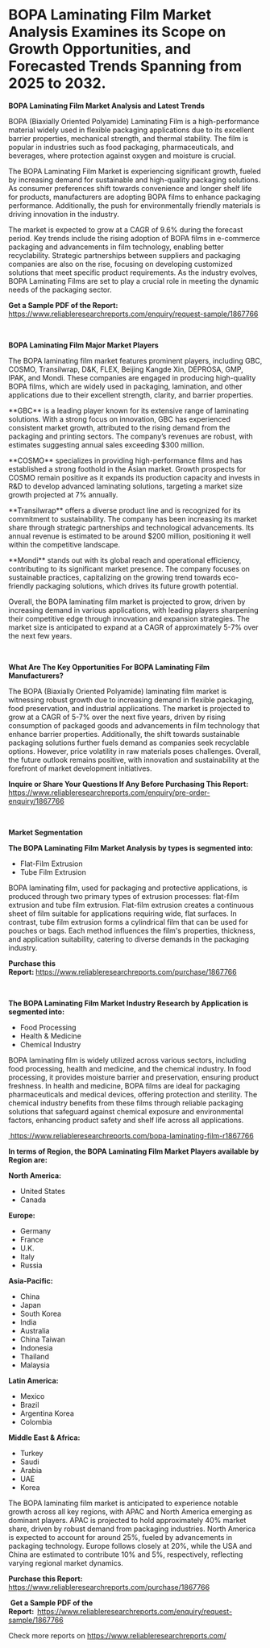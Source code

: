 <p><h1>BOPA Laminating Film Market Analysis Examines its Scope on Growth Opportunities, and Forecasted Trends Spanning from 2025 to 2032.</h1></p><p><strong>BOPA Laminating Film Market Analysis and Latest Trends</strong></p>
<p><p>BOPA (Biaxially Oriented Polyamide) Laminating Film is a high-performance material widely used in flexible packaging applications due to its excellent barrier properties, mechanical strength, and thermal stability. The film is popular in industries such as food packaging, pharmaceuticals, and beverages, where protection against oxygen and moisture is crucial.</p><p>The BOPA Laminating Film Market is experiencing significant growth, fueled by increasing demand for sustainable and high-quality packaging solutions. As consumer preferences shift towards convenience and longer shelf life for products, manufacturers are adopting BOPA films to enhance packaging performance. Additionally, the push for environmentally friendly materials is driving innovation in the industry. </p><p>The market is expected to grow at a CAGR of 9.6% during the forecast period. Key trends include the rising adoption of BOPA films in e-commerce packaging and advancements in film technology, enabling better recyclability. Strategic partnerships between suppliers and packaging companies are also on the rise, focusing on developing customized solutions that meet specific product requirements. As the industry evolves, BOPA Laminating Films are set to play a crucial role in meeting the dynamic needs of the packaging sector.</p></p>
<p><strong>Get a Sample PDF of the Report:&nbsp;</strong> <a href="https://www.reliableresearchreports.com/enquiry/request-sample/1867766?utm_campaign=3281&utm_medium=2&utm_source=Github&utm_content=ia&utm_term=03042025&utm_id=bopa-laminating-film">https://www.reliableresearchreports.com/enquiry/request-sample/1867766</a></p>
<p>&nbsp;</p>
<p><strong>BOPA Laminating Film Major Market Players</strong></p>
<p><p>The BOPA laminating film market features prominent players, including GBC, COSMO, Transilwrap, D&K, FLEX, Beijing Kangde Xin, DEPROSA, GMP, IPAK, and Mondi. These companies are engaged in producing high-quality BOPA films, which are widely used in packaging, lamination, and other applications due to their excellent strength, clarity, and barrier properties.</p><p>**GBC** is a leading player known for its extensive range of laminating solutions. With a strong focus on innovation, GBC has experienced consistent market growth, attributed to the rising demand from the packaging and printing sectors. The company’s revenues are robust, with estimates suggesting annual sales exceeding $300 million.</p><p>**COSMO** specializes in providing high-performance films and has established a strong foothold in the Asian market. Growth prospects for COSMO remain positive as it expands its production capacity and invests in R&D to develop advanced laminating solutions, targeting a market size growth projected at 7% annually.</p><p>**Transilwrap** offers a diverse product line and is recognized for its commitment to sustainability. The company has been increasing its market share through strategic partnerships and technological advancements. Its annual revenue is estimated to be around $200 million, positioning it well within the competitive landscape.</p><p>**Mondi** stands out with its global reach and operational efficiency, contributing to its significant market presence. The company focuses on sustainable practices, capitalizing on the growing trend towards eco-friendly packaging solutions, which drives its future growth potential.</p><p>Overall, the BOPA laminating film market is projected to grow, driven by increasing demand in various applications, with leading players sharpening their competitive edge through innovation and expansion strategies. The market size is anticipated to expand at a CAGR of approximately 5-7% over the next few years.</p></p>
<p>&nbsp;</p>
<p><strong>What Are The Key Opportunities For BOPA Laminating Film Manufacturers?</strong></p>
<p><p>The BOPA (Biaxially Oriented Polyamide) laminating film market is witnessing robust growth due to increasing demand in flexible packaging, food preservation, and industrial applications. The market is projected to grow at a CAGR of 5-7% over the next five years, driven by rising consumption of packaged goods and advancements in film technology that enhance barrier properties. Additionally, the shift towards sustainable packaging solutions further fuels demand as companies seek recyclable options. However, price volatility in raw materials poses challenges. Overall, the future outlook remains positive, with innovation and sustainability at the forefront of market development initiatives.</p></p>
<p><strong>Inquire or Share Your Questions If Any Before Purchasing This Report:</strong> <a href="https://www.reliableresearchreports.com/enquiry/pre-order-enquiry/1867766?utm_campaign=3281&utm_medium=2&utm_source=Github&utm_content=ia&utm_term=03042025&utm_id=bopa-laminating-film">https://www.reliableresearchreports.com/enquiry/pre-order-enquiry/1867766</a></p>
<p>&nbsp;</p>
<p><strong>Market Segmentation</strong></p>
<p><strong>The BOPA Laminating Film Market Analysis by types is segmented into:</strong></p>
<p><ul><li>Flat-Film Extrusion</li><li>Tube Film Extrusion</li></ul></p>
<p><p>BOPA laminating film, used for packaging and protective applications, is produced through two primary types of extrusion processes: flat-film extrusion and tube film extrusion. Flat-film extrusion creates a continuous sheet of film suitable for applications requiring wide, flat surfaces. In contrast, tube film extrusion forms a cylindrical film that can be used for pouches or bags. Each method influences the film's properties, thickness, and application suitability, catering to diverse demands in the packaging industry.</p></p>
<p><strong>Purchase this Report:&nbsp;</strong><a href="https://www.reliableresearchreports.com/purchase/1867766?utm_campaign=3281&utm_medium=2&utm_source=Github&utm_content=ia&utm_term=03042025&utm_id=bopa-laminating-film">https://www.reliableresearchreports.com/purchase/1867766</a></p>
<p>&nbsp;</p>
<p><strong>The BOPA Laminating Film Market Industry Research by Application is segmented into:</strong></p>
<p><ul><li>Food Processing</li><li>Health & Medicine</li><li>Chemical Industry</li></ul></p>
<p><p>BOPA laminating film is widely utilized across various sectors, including food processing, health and medicine, and the chemical industry. In food processing, it provides moisture barrier and preservation, ensuring product freshness. In health and medicine, BOPA films are ideal for packaging pharmaceuticals and medical devices, offering protection and sterility. The chemical industry benefits from these films through reliable packaging solutions that safeguard against chemical exposure and environmental factors, enhancing product safety and shelf life across all applications.</p></p>
<p><a href="https://www.reliableresearchreports.com/bopa-laminating-film-r1867766?utm_campaign=3281&utm_medium=2&utm_source=Github&utm_content=ia&utm_term=03042025&utm_id=bopa-laminating-film">&nbsp;https://www.reliableresearchreports.com/bopa-laminating-film-r1867766</a></p>
<p><strong>In terms of Region, the BOPA Laminating Film Market Players available by Region are:</strong></p>
<p>
    <p> <strong> North America: </strong>
        <ul>
            <li>United States</li>
            <li>Canada</li>
        </ul>
        </p> 
    <p> <strong> Europe: </strong>
        <ul>
            <li>Germany</li>
            <li>France</li>
            <li>U.K.</li>
            <li>Italy</li>
            <li>Russia</li>
        </ul>
        </p> 
    <p> <strong> Asia-Pacific: </strong>
        <ul>
            <li>China</li>
            <li>Japan</li>
            <li>South Korea</li>
            <li>India</li>
            <li>Australia</li>
            <li>China Taiwan</li>
            <li>Indonesia</li>
            <li>Thailand</li>
            <li>Malaysia</li>
        </ul>
        </p> 
    <p> <strong> Latin America: </strong>
        <ul>
            <li>Mexico</li>
            <li>Brazil</li>
            <li>Argentina Korea</li>
            <li>Colombia</li>
        </ul>
        </p> 
    <p> <strong> Middle East & Africa: </strong>
        <ul>
            <li>Turkey</li>
            <li>Saudi</li>
            <li>Arabia</li>
            <li>UAE</li>
            <li>Korea</li>
        </ul>
    </p>
    </p>
<p><p>The BOPA laminating film market is anticipated to experience notable growth across all key regions, with APAC and North America emerging as dominant players. APAC is projected to hold approximately 40% market share, driven by robust demand from packaging industries. North America is expected to account for around 25%, fueled by advancements in packaging technology. Europe follows closely at 20%, while the USA and China are estimated to contribute 10% and 5%, respectively, reflecting varying regional market dynamics.</p></p>
<p><strong>Purchase this Report: </strong><a href="https://www.reliableresearchreports.com/purchase/1867766?utm_campaign=3281&utm_medium=2&utm_source=Github&utm_content=ia&utm_term=03042025&utm_id=bopa-laminating-film">https://www.reliableresearchreports.com/purchase/1867766</a></p>
<p>&nbsp;<strong>Get a Sample PDF of the Report:&nbsp;&nbsp;</strong><a href="https://www.reliableresearchreports.com/enquiry/request-sample/1867766?utm_campaign=3281&utm_medium=2&utm_source=Github&utm_content=ia&utm_term=03042025&utm_id=bopa-laminating-film">https://www.reliableresearchreports.com/enquiry/request-sample/1867766</a></p>
<p><strong></strong></p>
<p>Check more reports on <a href="https://www.reliableresearchreports.com/?utm_campaign=3281&utm_medium=2&utm_source=Github&utm_content=ia&utm_term=03042025&utm_id=bopa-laminating-film">https://www.reliableresearchreports.com/</a></p>